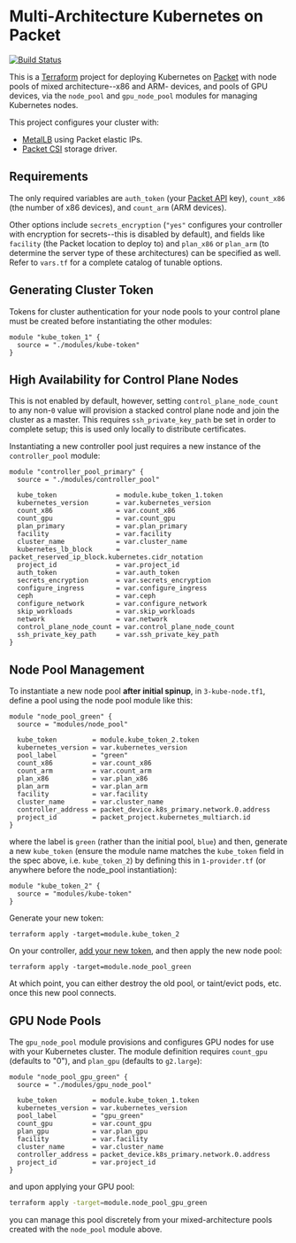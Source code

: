 Multi-Architecture Kubernetes on Packet
==

[![Build Status](https://cloud.drone.io/api/badges/packet-labs/packet-multiarch-k8s-terraform/status.svg)](https://cloud.drone.io/packet-labs/packet-multiarch-k8s-terraform)

This is a [Terraform](https://www.terraform.io/docs/providers/packet/index.html) project for deploying Kubernetes on [Packet](https://packet.com) with node pools of mixed architecture--x86 and ARM- devices, and pools of GPU devices, via the `node_pool` and `gpu_node_pool` modules for managing Kubernetes nodes.  

This project configures your cluster with:

- [MetalLB](https://metallb.universe.tf/) using Packet elastic IPs.
- [Packet CSI](https://github.com/packethost/csi-packet) storage driver.

Requirements
-

The only required variables are `auth_token` (your [Packet API](https://www.packet.com/developers/api/#) key), `count_x86` (the number of x86 devices), and `count_arm` (ARM devices). 

Other options include `secrets_encryption` (`"yes"` configures your controller with encryption for secrets--this is disabled by default), and fields like `facility` (the Packet location to deploy to) and `plan_x86` or `plan_arm` (to determine the server type of these architectures) can be specified as well. Refer to `vars.tf` for a complete catalog of tunable options.

Generating Cluster Token
-

Tokens for cluster authentication for your node pools to your control plane must be created before instantiating the other modules:

```
module "kube_token_1" {
  source = "./modules/kube-token"
}
```

High Availability for Control Plane Nodes
-

This is not enabled by default, however, setting `control_plane_node_count` to any non-`0` value will provision a stacked control plane node and join the cluster as a master. This requires `ssh_private_key_path` be set in order to complete setup; this is used only locally to distribute certificates.

Instantiating a new controller pool just requires a new instance of the `controller_pool` module:

```
module "controller_pool_primary" {
  source = "./modules/controller_pool"

  kube_token               = module.kube_token_1.token
  kubernetes_version       = var.kubernetes_version
  count_x86                = var.count_x86
  count_gpu                = var.count_gpu
  plan_primary             = var.plan_primary
  facility                 = var.facility
  cluster_name             = var.cluster_name
  kubernetes_lb_block      = packet_reserved_ip_block.kubernetes.cidr_notation
  project_id               = var.project_id
  auth_token               = var.auth_token
  secrets_encryption       = var.secrets_encryption
  configure_ingress        = var.configure_ingress
  ceph                     = var.ceph
  configure_network        = var.configure_network
  skip_workloads           = var.skip_workloads
  network                  = var.network
  control_plane_node_count = var.control_plane_node_count
  ssh_private_key_path     = var.ssh_private_key_path
}
```

Node Pool Management
-

To instantiate a new node pool **after initial spinup**, in `3-kube-node.tf1`, define a pool using the node pool module like this:

```hcl
module "node_pool_green" {
  source = "modules/node_pool"

  kube_token         = module.kube_token_2.token
  kubernetes_version = var.kubernetes_version
  pool_label         = "green"
  count_x86          = var.count_x86
  count_arm          = var.count_arm
  plan_x86           = var.plan_x86
  plan_arm           = var.plan_arm
  facility           = var.facility
  cluster_name       = var.cluster_name
  controller_address = packet_device.k8s_primary.network.0.address
  project_id         = packet_project.kubernetes_multiarch.id
}
```
where the label is `green` (rather than the initial pool, `blue`) and then, generate a new `kube_token` (ensure the module name matches the `kube_token` field in the spec above, i.e. `kube_token_2`) by defining this in `1-provider.tf` (or anywhere before the node_pool instantiation):

```hcl
module "kube_token_2" {
  source = "modules/kube-token"
}
```
Generate your new token:
```
terraform apply -target=module.kube_token_2
```
On your controller, [add your new token](https://kubernetes.io/docs/reference/setup-tools/kubeadm/kubeadm-token/#cmd-token-create), and then apply the new node pool:
```
terraform apply -target=module.node_pool_green
```
At which point, you can either destroy the old pool, or taint/evict pods, etc. once this new pool connects.

GPU Node Pools
-

The `gpu_node_pool` module provisions and configures GPU nodes for use with your Kubernetes cluster. The module definition requires `count_gpu` (defaults to "0"), and `plan_gpu` (defaults to `g2.large`):

```hcl
module "node_pool_gpu_green" {
  source = "./modules/gpu_node_pool"

  kube_token         = module.kube_token_1.token
  kubernetes_version = var.kubernetes_version
  pool_label         = "gpu_green"
  count_gpu          = var.count_gpu
  plan_gpu           = var.plan_gpu
  facility           = var.facility
  cluster_name       = var.cluster_name
  controller_address = packet_device.k8s_primary.network.0.address
  project_id         = var.project_id
}
```

and upon applying your GPU pool:

```bash
terraform apply -target=module.node_pool_gpu_green
```

you can manage this pool discretely from your mixed-architecture pools created with the `node_pool` module above. 
